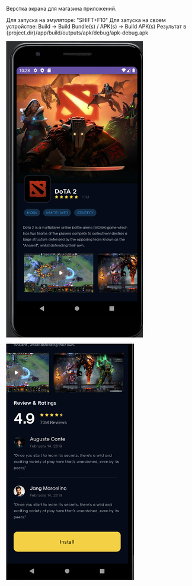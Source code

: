 Верстка экрана для магазина приложений.

Для запуска на эмуляторе: "SHIFT+F10"
Для запуска на своем устройстве: Build -> Build Bundle(s) / APK(s) -> Build APK(s)
                                 Результат в {project.dir}/app/build/outputs/apk/debug/apk-debug.apk

![scr1](screens/first.png) 

![src2](screens/second.png)